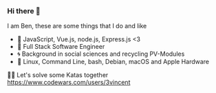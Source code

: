 ### Hi there 👋
I am Ben, these are some things that I do and like


<!--
**3vincent/3vincent** is a ✨ _special_ ✨ repository because its `README.md` (this file) appears on your GitHub profile.

Here are some ideas to get you started:

- 👯 I’m looking to collaborate on ...
- 🤔 I’m looking for help with ...
- 💬 Ask me about ...
- 📫 How to reach me: ...
- 😄 Pronouns: ...
- ⚡ Fun fact: ...

![alt text](https://www.codewars.com/users/3vincent/badges/micro "Codewars")

-->

- 🌱 JavaScript, Vue.js, node.js, Express.js <3 
- 🌳 Full Stack Software Engineer
- 🌀 Background in social sciences and recycling PV-Modules
- 🌈 Linux, Command Line, bash, Debian, macOS and Apple Hardware

🧗‍♂️ Let's solve some Katas together https://www.codewars.com/users/3vincent
